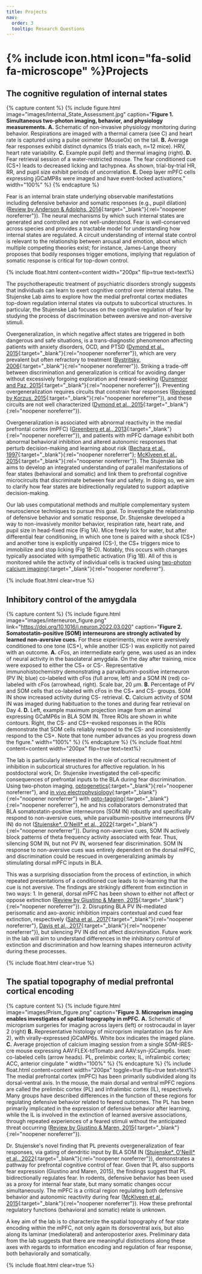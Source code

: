 ```yaml
---
title: Projects
nav:
  order: 3
  tooltip: Research Questions
---
```

# {% include icon.html icon="fa-solid fa-microscope" %}Projects
## The cognitive regulation of internal states

{% capture content %}
{% include figure.html image="images/Internal_State_Assessment.jpg" caption="**Figure 1. Simultaneous two-photon imaging, behavior, and physiology measurements.**
**A.** Schematic of non-invasive physiology monitoring during behavior. Respirations are imaged with a thermal camera (see C) and heart rate is captured using a pulse oximeter (MouseOx) on the tail.
**B.** Average fear responses exhibit distinct dynamics (5 trials each, n=12 mice). HRV, heart rate variability.
**C.** Example pupil (left) and thermal imaging (right).
**D.** Fear retrieval session of a water-restricted mouse. The fear conditioned cue (CS+) leads to decreased licking and tachypnea. As shown, trial-by-trial HR, RR, and pupil size exhibit periods of uncorrelation.
**E.** Deep layer mPFC cells expressing jGCaMP8s were imaged and have event-locked activations." width="100%" %}
{% endcapture %}

Fear is an internal brain state underlying observable manifestations including defensive behavior and somatic responses (e.g., pupil dilation)
([Review by Anderson & Adolphs, 2014](https://www.cell.com/fulltext/S0092-8674(14)00292-X){:target="_blank"}{:rel="noopener noreferrer"}). The neural mechanisms by which such internal states are generated and controlled are not well-understood. Fear is well-conserved across species and provides a tractable model for understanding how internal states are regulated. A circuit understanding of internal state control is relevant to the relationship between arousal and emotion, about which multiple competing theories exist; for instance, James-Lange theory proposes that bodily responses trigger emotions, implying that regulation of somatic response is critical for top-down control. 

{% include float.html content=content width="200px" flip=true text=text%}

The psychotherapeutic treatment of psychiatric disorders strongly suggests that individuals can learn to exert cognitive control over internal states. The Stujenske Lab aims to explore how the medial prefrontal cortex mediates top-down regulation internal states via outputs to subcortical structures. In particular, the Stujenske Lab focuses on the cognitive regulation of fear by studying the process of discrimination between aversive and non-aversive stimuli.

Overgeneralization, in which negative affect states are triggered in both dangerous and safe situations, is a trans-diagnostic phenomenon affecting patients with anxiety disorders, OCD, and PTSD ([Dymond et al., 2015](https://doi.org/10.1016/j.beth.2014.10.001){:target="_blank"}{:rel="noopener noreferrer"}), which are very prevalent but often refractory to treatment ([Bystritsky, 2006](https://doi.org/10.1038/sj.mp.4001852){:target="_blank"}{:rel="noopener noreferrer"}). Striking a trade-off between discrimination and generalization is critical for avoiding danger without excessively forgoing exploration and reward-seeking ([Dunsmoor and Paz, 2015](https://doi.org/10.1016/j.biopsych.2015.04.010){:target="_blank"}{:rel="noopener noreferrer"}). Preventing overgeneralization requires circuits that constrain fear responses ([Reviewed by Korzus, 2015](https://doi.org/10.4137/jen.s26227){:target="_blank"}{:rel="noopener noreferrer"}), and these circuits are not well characterized ([Dymond et al., 2015](https://doi.org/10.1016/j.beth.2014.10.001){:target="_blank"}{:rel="noopener noreferrer"}).

Overgeneralization is associated with abnormal reactivity in the medial prefrontal cortex (mPFC) ([Greenberg et al., 2013](https://doi.org/10.1002/da.22016){:target="_blank"}{:rel="noopener noreferrer"}), and patients with mPFC damage exhibit both abnormal behavioral inhibition and altered autonomic responses that perturb decision-making and learning about risk ([Bechara et al., 1997](https://doi.org/10.1126/science.275.5304.1293){:target="_blank"}{:rel="noopener noreferrer"}; [McKlveen et al., 2015](https://doi.org/10.1111/jne.12272){:target="_blank"}{:rel="noopener noreferrer"}). The Stujenske lab aims to develop an integrated understanding of parallel manifestations of fear states (behavioral and somatic) and link them to prefrontal cognitive microcircuits that discriminate between fear and safety. In doing so, we aim to clarify how fear states are bidirectionally regulated to support adaptive decision-making.

Our lab uses computational methods and multiple complementary system neuroscience techniques to pursue this goal. To investigate the relationship of defensive behavior and somatic response, Dr. Stujenske developed a way to non-invasively monitor behavior, respiration rate, heart rate, and pupil size in head-fixed mice (Fig 1A). Mice freely lick for water, but after differential fear conditioning, in which one tone is paired with a shock (CS+) and another tone is explicitly unpaired (CS-), the CS+ triggers mice to immobilize and stop licking (Fig 1B-D). Notably, this occurs with changes typically associated with sympathetic activation (Fig 1B). All of this is monitored while the activity of individual cells is tracked using [two-photon calcium imaging](https://doi.org/10.1038/s43586-022-00147-1){:target="_blank"}{:rel="noopener noreferrer"}.

{% include float.html clear=true %}

## Inhibitory control of the amygdala

{% capture content %}
{% include figure.html image="images/interneuron_figure.png" link="https://doi.org/10.1016/j.neuron.2022.03.020" caption="**Figure 2. Somatostatin-positive (SOM) interneurons are strongly activated by learned non-aversive cues.**
For these experiments, mice were aversively conditioned to one tone (CS+), while another (CS-) was explicitly not paired with an outcome.
**A.** cFos, an intermediate early gene, was used as an index of neural activity in the basolateral amygdala. On the day after training, mice were exposed to either the CS+ or CS-. Representative immunohistochemistry demonstrating a parvalbumin-positive interneuron (PV IN; blue) co-labeled with cFos (full arrow, left) and a SOM IN (red) co-labeled with cFos (arrowhead, right). Scale bar, 20 μm.
**B.** Percentage of PV and SOM cells that co-labeled with cFos in the CS+ and CS- groups. SOM IN show increased activity during CS- retrieval.
**C.** Calcium activity of SOM IN was imaged during habituation to the tones and during fear retrieval on Day 4.
**D.** Left, example maximum projection image from an animal expressing GCaMP6s in BLA SOM IN. Three ROIs are shown in white contours. Right, the CS- and CS+-evoked responses in the ROIs demonstrate that SOM cells reliably respond to the CS- and inconsistently respond to the CS+. Note that tone number advances as you progress down the figure." width="100%" %}
{% endcapture %}
{% include float.html content=content width="200px" flip=true text=text%}

The lab is particularly interested in the role of cortical recruitment of inhibition in subcortical structures for affective regulation. In his postdoctoral work, Dr. Stujenske investigated the cell-specific consequences of prefrontal inputs to the BLA during fear discrimination. Using two-photon imaging, [optogenetics](https://doi.org/10.1038/s43586-022-00136-4){:target="_blank"}{:rel="noopener noreferrer"}, and [in vivo electrophysiology](https://doi.org/10.1002/cpns.32){:target="_blank"}{:rel="noopener noreferrer"} with [opto-tagging](https://doi.org/10.1371/journal.pone.0006099){:target="_blank"}{:rel="noopener noreferrer"}, he and his collaborators demonstrated that BLA somatostatin-positive interneurons (SOM IN) robustly and specifically respond to non-aversive cues, while parvalbumin-positive interneurons (PV IN) do not ([Stujenske\*, O'Neill\* et al., 2022](https://doi.org/10.1016/j.neuron.2022.03.020){:target="_blank"}{:rel="noopener noreferrer"}). During non-aversive cues, SOM IN actively block patterns of theta frequency activity associated with fear. Thus, silencing SOM IN, but not PV IN, worsened fear discrimination. SOM IN response to non-aversive cues was entirely dependent on the dorsal mPFC, and discrimination could be rescued in overgeneralizing animals by stimulating dorsal mPFC inputs in BLA.

This was a surprising dissociation from the process of extinction, in which repeated presentations of a conditioned cue leads to re-learning that the cue is not aversive. The findings are strikingly different from extinction in two ways: 1. In general, dorsal mPFC has been shown to either not affect or oppose extinction ([Review by Giustino & Maren, 2015](https://www.frontiersin.org/articles/10.3389/fnbeh.2015.00298/full){:target="_blank"}{:rel="noopener noreferrer"}). 2. Disrupting BLA PV IN-mediated perisomatic and axo-axonic inhibition impairs contextual and cued fear extinction, respectively ([Saha et al., 2017](https://doi.org/10.1038/npp.2016.205){:target="_blank"}{:rel="noopener noreferrer"}, [Davis et al., 2017](https://doi.org/10.1038/nn.4651){:target="_blank"}{:rel="noopener noreferrer"}), but silencing PV IN did not affect discrimination. Future work in the lab will aim to understand differences in the inhibitory control of extinction and discrimination and how learning shapes interneuron activity during these processes.

{% include float.html clear=true %}

## The spatial topography of medial prefrontal cortical encoding

{% capture content %}
{% include figure.html image="images/Prism_figure.png" caption="**Figure 3. Microprism imaging enables investigates of spatial topography in mPFC.**
**A.** Schematic of microprism surgeries for imaging across layers (left) or rostrocaudal in layer 2 (right)
**B.** Representative histology of microprism implantation (as for Aim 2), with virally-expressed jGCaMP6s. White box indicates the imaged plane.
**C.** Average projection of calcium imaging session from a single SOM-IRES-cre mouse expressing AAV:FLEX-tdTomato and AAV:syn-jGCamp6s. Inset: co-labeled cells (arrow heads). PL, prelimbic cortex; IL, infralimbic cortex; ACC, anterior cingulate
" width="100%" %}
{% endcapture %}
{% include float.html content=content width="200px" toggle=true flip=true text=text%}
The medial prefrontal cortex (mPFC) has been primarily subdivided along its dorsal-ventral axis. In the mouse, the main dorsal and ventral mPFC regions are called the prelimbic cortex (PL) and infralimbic cortex (IL), respectively. Many groups have described differences in the function of these regions for regulating defensive behavior related to feared outcomes. The PL has been primarily implicated in the expression of defensive behavior after learning, while the IL is involved in the extinction of learned aversive associations, through repeated experiences of a feared stimuli without the anticipated threat occurring ([Review by Giustino & Maren, 2015](https://www.frontiersin.org/articles/10.3389/fnbeh.2015.00298/full){:target="_blank"}{:rel="noopener noreferrer"}).

Dr. Stujenske's novel finding that PL prevents overgeneralization of fear responses, via gating of dendritic input by BLA SOM IN ([Stujenske\*, O'Neill\* et al., 2022](https://doi.org/10.1016/j.neuron.2022.03.020){:target="_blank"}{:rel="noopener noreferrer"}), demonstrates a pathway for prefrontal cognitive control of fear. Given that PL also supports fear expression (Giustino and Maren, 2015), the findings suggest that PL bidirectionally regulates fear. In rodents, defensive behavior has been used as a proxy for internal fear state, but many somatic changes occur simultaneously. The mPFC is a critical region regulating both defensive behavior and autonomic reactivity during fear ([McKlveen et al., 2015](https://doi.org/10.1111/jne.12272){:target="_blank"}{:rel="noopener noreferrer"}). How these prefrontal regulatory functions (behavioral and somatic) relate is unknown.

A key aim of the lab is to characterize the spatial topography of fear state encoding within the mPFC, not only again its dorsoventral axis, but also along its laminar (mediolateral) and anteroposterior axes. Preliminary data from the lab suggests that there are meaningful distinctions along these axes with regards to information encoding and regulation of fear response, both behaviorally and somatically.

{% include float.html clear=true %}